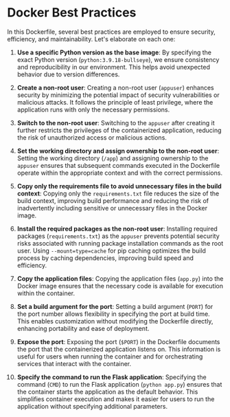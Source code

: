 # Docker Best Practices

In this Dockerfile, several best practices are employed to ensure security, efficiency, and maintainability. Let's elaborate on each one:

1. **Use a specific Python version as the base image**: By specifying the exact Python version (`python:3.9.18-bullseye`), we ensure consistency and reproducibility in our environment. This helps avoid unexpected behavior due to version differences.

2. **Create a non-root user**: Creating a non-root user (`appuser`) enhances security by minimizing the potential impact of security vulnerabilities or malicious attacks. It follows the principle of least privilege, where the application runs with only the necessary permissions.

3. **Switch to the non-root user**: Switching to the `appuser` after creating it further restricts the privileges of the containerized application, reducing the risk of unauthorized access or malicious actions.

4. **Set the working directory and assign ownership to the non-root user**: Setting the working directory (`/app`) and assigning ownership to the `appuser` ensures that subsequent commands executed in the Dockerfile operate within the appropriate context and with the correct permissions.

5. **Copy only the requirements file to avoid unnecessary files in the build context**: Copying only the `requirements.txt` file reduces the size of the build context, improving build performance and reducing the risk of inadvertently including sensitive or unnecessary files in the Docker image.

6. **Install the required packages as the non-root user**: Installing required packages (`requirements.txt`) as the `appuser` prevents potential security risks associated with running package installation commands as the root user. Using `--mount=type=cache` for pip caching optimizes the build process by caching dependencies, improving build speed and efficiency.

7. **Copy the application files**: Copying the application files (`app.py`) into the Docker image ensures that the necessary code is available for execution within the container.

8. **Set a build argument for the port**: Setting a build argument (`PORT`) for the port number allows flexibility in specifying the port at build time. This enables customization without modifying the Dockerfile directly, enhancing portability and ease of deployment.

9. **Expose the port**: Exposing the port (`$PORT`) in the Dockerfile documents the port that the containerized application listens on. This information is useful for users when running the container and for orchestrating services that interact with the container.

10. **Specify the command to run the Flask application**: Specifying the command (`CMD`) to run the Flask application (`python app.py`) ensures that the container starts the application as the default behavior. This simplifies container execution and makes it easier for users to run the application without specifying additional parameters.
